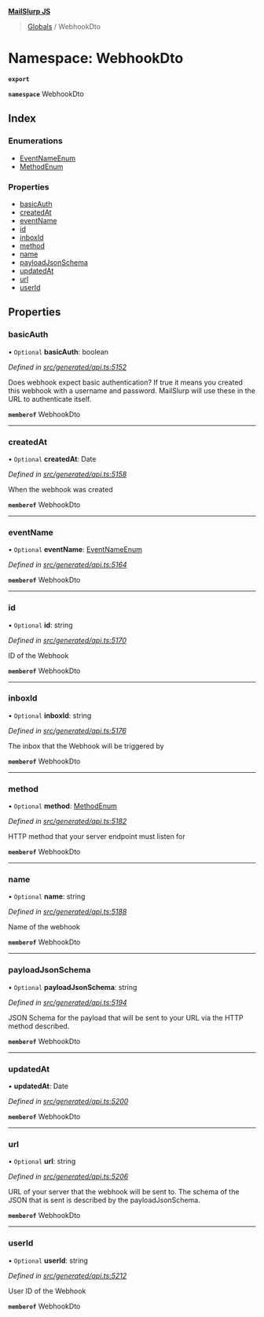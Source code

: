 **[MailSlurp JS](../README.md)**

> [Globals](../README.md) / WebhookDto

# Namespace: WebhookDto

**`export`** 

**`namespace`** WebhookDto

## Index

### Enumerations

* [EventNameEnum](../enums/webhookdto.eventnameenum.md)
* [MethodEnum](../enums/webhookdto.methodenum.md)

### Properties

* [basicAuth](webhookdto.md#basicauth)
* [createdAt](webhookdto.md#createdat)
* [eventName](webhookdto.md#eventname)
* [id](webhookdto.md#id)
* [inboxId](webhookdto.md#inboxid)
* [method](webhookdto.md#method)
* [name](webhookdto.md#name)
* [payloadJsonSchema](webhookdto.md#payloadjsonschema)
* [updatedAt](webhookdto.md#updatedat)
* [url](webhookdto.md#url)
* [userId](webhookdto.md#userid)

## Properties

### basicAuth

• `Optional` **basicAuth**: boolean

*Defined in [src/generated/api.ts:5152](https://github.com/mailslurp/mailslurp-client/blob/67ec74c/src/generated/api.ts#L5152)*

Does webhook expect basic authentication? If true it means you created this webhook with a username and password. MailSlurp will use these in the URL to authenticate itself.

**`memberof`** WebhookDto

___

### createdAt

• `Optional` **createdAt**: Date

*Defined in [src/generated/api.ts:5158](https://github.com/mailslurp/mailslurp-client/blob/67ec74c/src/generated/api.ts#L5158)*

When the webhook was created

**`memberof`** WebhookDto

___

### eventName

• `Optional` **eventName**: [EventNameEnum](../enums/webhookdto.eventnameenum.md)

*Defined in [src/generated/api.ts:5164](https://github.com/mailslurp/mailslurp-client/blob/67ec74c/src/generated/api.ts#L5164)*

**`memberof`** WebhookDto

___

### id

• `Optional` **id**: string

*Defined in [src/generated/api.ts:5170](https://github.com/mailslurp/mailslurp-client/blob/67ec74c/src/generated/api.ts#L5170)*

ID of the Webhook

**`memberof`** WebhookDto

___

### inboxId

• `Optional` **inboxId**: string

*Defined in [src/generated/api.ts:5176](https://github.com/mailslurp/mailslurp-client/blob/67ec74c/src/generated/api.ts#L5176)*

The inbox that the Webhook will be triggered by

**`memberof`** WebhookDto

___

### method

• `Optional` **method**: [MethodEnum](../enums/webhookdto.methodenum.md)

*Defined in [src/generated/api.ts:5182](https://github.com/mailslurp/mailslurp-client/blob/67ec74c/src/generated/api.ts#L5182)*

HTTP method that your server endpoint must listen for

**`memberof`** WebhookDto

___

### name

• `Optional` **name**: string

*Defined in [src/generated/api.ts:5188](https://github.com/mailslurp/mailslurp-client/blob/67ec74c/src/generated/api.ts#L5188)*

Name of the webhook

**`memberof`** WebhookDto

___

### payloadJsonSchema

• `Optional` **payloadJsonSchema**: string

*Defined in [src/generated/api.ts:5194](https://github.com/mailslurp/mailslurp-client/blob/67ec74c/src/generated/api.ts#L5194)*

JSON Schema for the payload that will be sent to your URL via the HTTP method described.

**`memberof`** WebhookDto

___

### updatedAt

•  **updatedAt**: Date

*Defined in [src/generated/api.ts:5200](https://github.com/mailslurp/mailslurp-client/blob/67ec74c/src/generated/api.ts#L5200)*

**`memberof`** WebhookDto

___

### url

• `Optional` **url**: string

*Defined in [src/generated/api.ts:5206](https://github.com/mailslurp/mailslurp-client/blob/67ec74c/src/generated/api.ts#L5206)*

URL of your server that the webhook will be sent to. The schema of the JSON that is sent is described by the payloadJsonSchema.

**`memberof`** WebhookDto

___

### userId

• `Optional` **userId**: string

*Defined in [src/generated/api.ts:5212](https://github.com/mailslurp/mailslurp-client/blob/67ec74c/src/generated/api.ts#L5212)*

User ID of the Webhook

**`memberof`** WebhookDto

